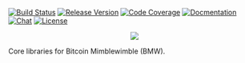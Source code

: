 [![Build Status](https://dev.azure.com/37miners/37miners/_apis/build/status/37miners.bmw?branchName=main)](https://dev.azure.com/37miners/37miners/_build?definitionId=3)
[![Release Version](https://img.shields.io/github/v/release/37miners/bmw.svg)](https://github.com/37miners/bmw/releases)
[![Code Coverage](https://img.shields.io/static/v1?label=Code%20Coverage&message=91.50%&color=blue)](https://37miners.github.io/bmw/code_coverage.html)
[![Docmentation](https://img.shields.io/static/v1?label=Documentation&message=Rustdoc&color=red)](https://37miners.github.io/bmw/)
[![Chat](https://img.shields.io/static/v1?label=Chat&message=Discord&color=green)](https://discord.gg/JsVjDwKfHc)
[![License](https://img.shields.io/github/license/37miners/bmw.svg)](https://github.com/37miners/bmw/blob/master/LICENSE)

<p align="center">
<img src="https://user-images.githubusercontent.com/7232183/183282880-e3fac338-7ea6-44ab-b7f2-40c605d297c2.jpeg"/>
</p>

Core libraries for Bitcoin Mimblewimble (BMW).
